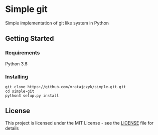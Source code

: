 # Simple git 

Simple implementation of git like system in Python

## Getting Started

### Requirements

Python 3.6

### Installing

```
git clone https://github.com/mratajczyk/simple-git.git
cd simple-git
python3 setup.py install
```

## License

This project is licensed under the MIT License - see the [LICENSE](LICENSE) file for details
